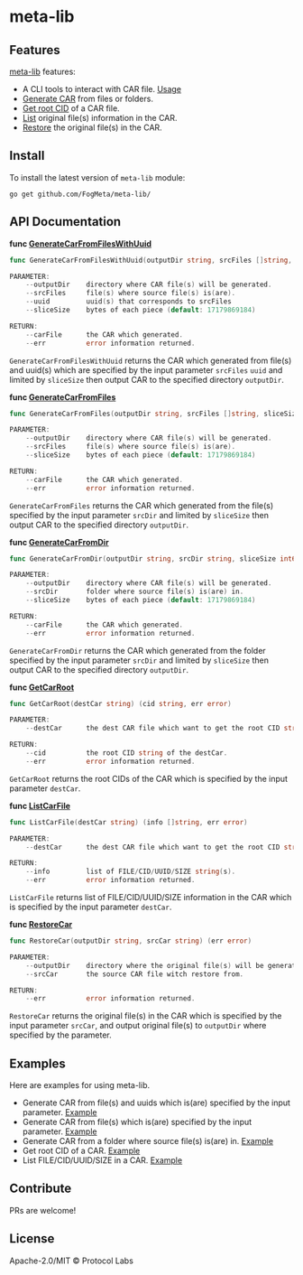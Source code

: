 meta-lib
==================

## Features

[meta-lib](v1.0.0) features:
* A CLI tools to interact with CAR file. [Usage](https://github.com/FogMeta/meta-lib/blob/main/cmd/meta-car/README.md#usage)
* [Generate CAR](https://github.com/FogMeta/meta-lib#api-documentation) from files or folders. 
* [Get root CID](https://github.com/FogMeta/meta-lib#L71) of a CAR file.
* [List](https://github.com/FogMeta/meta-lib#L85) original file(s) information in the CAR.
* [Restore](https://github.com/FogMeta/meta-lib#L99) the original file(s) in the CAR.

## Install

To install the latest version of `meta-lib` module:
```shell script
go get github.com/FogMeta/meta-lib/
```

## API Documentation

**func [GenerateCarFromFilesWithUuid](https://github.com/FogMeta/meta-lib/blob/main/module/ipfs/interface.go#L119)**
```go
func GenerateCarFromFilesWithUuid(outputDir string, srcFiles []string, uuid []string, sliceSize int64) (carFile string, err error)

PARAMETER:
    --outputDir    directory where CAR file(s) will be generated.
    --srcFiles     file(s) where source file(s) is(are).
    --uuid         uuid(s) that corresponds to srcFiles
    --sliceSize    bytes of each piece (default: 17179869184)

RETURN:
    --carFile      the CAR which generated.
    --err          error information returned.
```
`GenerateCarFromFilesWithUuid` returns the CAR which generated from file(s) and uuid(s) which are specified by the input parameter `srcFiles` `uuid` and limited by `sliceSize` then output CAR to the specified directory `outputDir`.


**func [GenerateCarFromFiles](https://github.com/FogMeta/meta-lib/blob/main/module/ipfs/interface.go#L73)**
```go
func GenerateCarFromFiles(outputDir string, srcFiles []string, sliceSize int64) (carFile string, err error)

PARAMETER:
    --outputDir    directory where CAR file(s) will be generated.
    --srcFiles     file(s) where source file(s) is(are).
    --sliceSize    bytes of each piece (default: 17179869184)

RETURN:
    --carFile      the CAR which generated.
    --err          error information returned.
```
`GenerateCarFromFiles` returns the CAR which generated from the file(s) specified by the input parameter `srcDir` and limited by `sliceSize` then output CAR to the specified directory `outputDir`.


**func [GenerateCarFromDir](https://github.com/FogMeta/meta-lib/blob/main/module/ipfs/interface.go#L96)**
```go
func GenerateCarFromDir(outputDir string, srcDir string, sliceSize int64) (carFile string, err error)

PARAMETER:
    --outputDir    directory where CAR file(s) will be generated.
    --srcDir       folder where source file(s) is(are) in.
    --sliceSize    bytes of each piece (default: 17179869184)

RETURN:
    --carFile      the CAR which generated.
    --err          error information returned.
```
`GenerateCarFromDir` returns the CAR which generated from the folder specified by the input parameter `srcDir` and limited by `sliceSize` then output CAR to the specified directory `outputDir`.


**func [GetCarRoot](https://github.com/FogMeta/meta-lib/blob/main/module/ipfs/interface.go#L55)**
```go
func GetCarRoot(destCar string) (cid string, err error)

PARAMETER:
    --destCar      the dest CAR file which want to get the root CID string.

RETURN:
    --cid          the root CID string of the destCar.
    --err          error information returned.
```
`GetCarRoot` returns the root CIDs of the CAR which is specified by the input parameter `destCar`.


**func [ListCarFile](https://github.com/FogMeta/meta-lib/blob/main/module/ipfs/interface.go#L19)**
```go
func ListCarFile(destCar string) (info []string, err error)

PARAMETER:
    --destCar      the dest CAR file which want to get the root CID string.

RETURN:
    --info         list of FILE/CID/UUID/SIZE string(s).
    --err          error information returned.
```
`ListCarFile` returns list of FILE/CID/UUID/SIZE information in the CAR which is specified by the input parameter `destCar`.


**func [RestoreCar](https://github.com/FogMeta/meta-lib/blob/main/module/ipfs/interface.go#L138)**
```go
func RestoreCar(outputDir string, srcCar string) (err error)

PARAMETER:
    --outputDir    directory where the original file(s) will be generated.
    --srcCar       the source CAR file witch restore from.

RETURN:
    --err          error information returned.
```
`RestoreCar` returns the original file(s) in the CAR which is specified by the input parameter `srcCar`, and output original file(s) to `outputDir` where specified by the parameter.


## Examples
Here are examples for using meta-lib.
* Generate CAR from file(s) and uuids which is(are) specified by the input parameter. [Example](https://github.com/FogMeta/meta-lib/blob/main/cmd/demo-api/main.go#L28)
* Generate CAR from file(s) which is(are) specified by the input parameter. [Example](https://github.com/FogMeta/meta-lib/blob/main/cmd/demo-api/main.go#L56)
* Generate CAR from a folder where source file(s) is(are) in. [Example](https://github.com/FogMeta/meta-lib/blob/main/cmd/demo-api/main.go#L77)
* Get root CID of a CAR. [Example](https://github.com/FogMeta/meta-lib/blob/main/cmd/demo-api/main.go#L103)
* List FILE/CID/UUID/SIZE in a CAR. [Example](https://github.com/FogMeta/meta-lib/blob/main/cmd/demo-api/main.go#L92)

## Contribute

PRs are welcome!

## License

Apache-2.0/MIT © Protocol Labs
